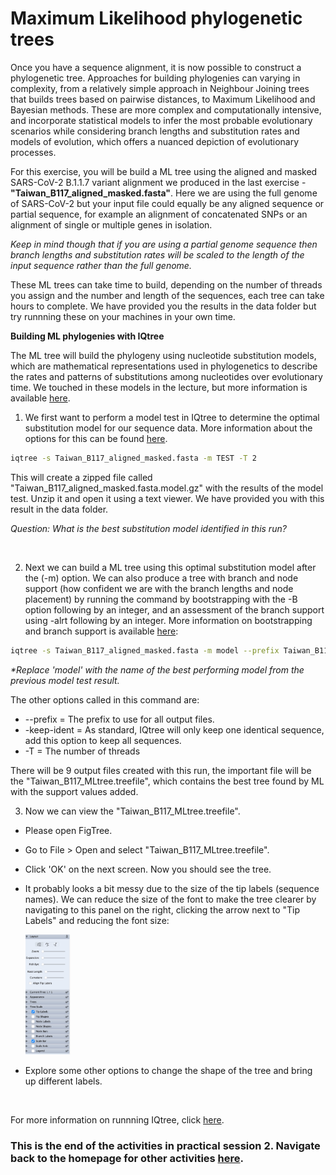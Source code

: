 # Maximum Likelihood phylogenetic trees

Once you have a sequence alignment, it is now possible to construct a phylogenetic tree. Approaches for building phylogenies can varying in complexity, from a relatively simple approach in Neighbour Joining trees that builds trees based on pairwise distances, to Maximum Likelihood and Bayesian methods. These are more complex and computationally intensive, and incorporate statistical models to infer the most probable evolutionary scenarios while considering branch lengths and substitution rates and models of evolution, which offers a nuanced depiction of evolutionary processes.

For this exercise, you will be build a ML tree using the aligned and masked SARS-CoV-2 B.1.1.7 variant alignment we produced in the last exercise - **"Taiwan_B117_aligned_masked.fasta"**. Here we are using the full genome of SARS-CoV-2 but your input file could equally be any aligned sequence or partial sequence, for example an alignment of concatenated SNPs or an alignment of single or multiple genes in isolation. 

_Keep in mind though that if you are using a partial genome sequence then branch lengths and substitution rates will be scaled to the length of the input sequence rather than the full genome._

These ML trees can take time to build, depending on the number of threads you assign and the number and length of the sequences, each tree can take hours to complete. We have provided you the results in the data folder but try runnning these on your machines in your own time.

**Building ML phylogenies with IQtree**

The ML tree will build the phylogeny using nucleotide substitution models, which are mathematical representations used in phylogenetics to describe the rates and patterns of substitutions among nucleotides over evolutionary time. We touched in these models in the lecture, but more information is available [here](https://www.sciencedirect.com/topics/medicine-and-dentistry/substitution-model).

1. We first want to perform a model test in IQtree to determine the optimal substitution model for our sequence data. More information about the options for this can be found [here](http://www.iqtree.org/doc/Tutorial).

```bash
iqtree -s Taiwan_B117_aligned_masked.fasta -m TEST -T 2
```

This will create a zipped file called "Taiwan_B117_aligned_masked.fasta.model.gz" with the results of the model test. Unzip it and open it using a text viewer. We have provided you with this result in the data folder.


_Question: What is the best substitution model identified in this run?_


<br>

2. Next we can build a ML tree using this optimal substitution model after the (-m) option. We can also produce a tree with branch and node support (how confident we are with the branch lengths and node placement) by running the command by bootstrapping with the -B option following by an integer, and an assessment of the branch support using -alrt following by an integer. More information on bootstrapping and branch support is available [here](http://www.iqtree.org/doc/Tutorial):

```bash
iqtree -s Taiwan_B117_aligned_masked.fasta -m model --prefix Taiwan_B117_MLtree -alrt 1000 -B 1000 -keep-ident -T 2
```

_*Replace 'model' with the name of the best performing model from the previous model test result._

The other options called in this command are: <br>

* --prefix = The prefix to use for all output files. <br>
* -keep-ident = As standard, IQtree will only keep one identical sequence, add this option to keep all sequences.
* -T = The number of threads


There will be 9 output files created with this run, the important file will be the "Taiwan_B117_MLtree.treefile", which contains the best tree found by ML with the support values added.



3. Now we can view the "Taiwan_B117_MLtree.treefile". 

- Please open FigTree.

- Go to File > Open and select "Taiwan_B117_MLtree.treefile".

- Click 'OK' on the next screen. Now you should see the tree.

- It probably looks a bit messy due to the size of the tip labels (sequence names). We can reduce the size of the font to make the tree clearer by navigating to this panel on the right, clicking the arrow next to "Tip Labels" and reducing the font size:

    <img src="Pictures/FigTree1.jpeg" alt="Description1" width="15%"/>


- Explore some other options to change the shape of the tree and bring up different labels.

<br>

For more information on runnning IQtree, click [here](http://www.iqtree.org/doc/Tutorial).

### This is the end of the activities in practical session 2. Navigate back to the homepage for other activities [here](../README.md).
